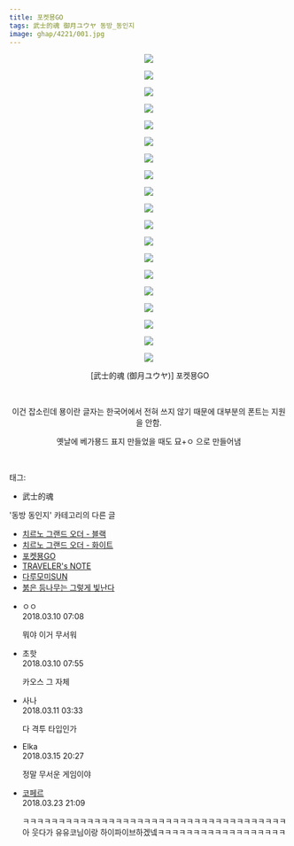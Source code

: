 ```yaml
---
title: 포켓묭GO
tags: 武士的魂 御月ユウヤ 동방_동인지
image: ghap/4221/001.jpg
---
```

<div class="article">
<p style="text-align: center; clear: none; float: none;"><img src="{{ site.nasurl }}/ghap/4221/001.jpg"/></p>
<p style="text-align: center; clear: none; float: none;"><img src="{{ site.nasurl }}/ghap/4221/002.jpg"/></p>
<p style="text-align: center; clear: none; float: none;"><img src="{{ site.nasurl }}/ghap/4221/003.jpg"/></p>
<p style="text-align: center; clear: none; float: none;"><img src="{{ site.nasurl }}/ghap/4221/004.jpg"/></p>
<p style="text-align: center; clear: none; float: none;"><img src="{{ site.nasurl }}/ghap/4221/005.jpg"/></p>
<p style="text-align: center; clear: none; float: none;"><img src="{{ site.nasurl }}/ghap/4221/006.jpg"/></p>
<p style="text-align: center; clear: none; float: none;"><img src="{{ site.nasurl }}/ghap/4221/007.jpg"/></p>
<p style="text-align: center; clear: none; float: none;"><img src="{{ site.nasurl }}/ghap/4221/008.jpg"/></p>
<p style="text-align: center; clear: none; float: none;"><img src="{{ site.nasurl }}/ghap/4221/009.jpg"/></p>
<p style="text-align: center; clear: none; float: none;"><img src="{{ site.nasurl }}/ghap/4221/010.jpg"/></p>
<p style="text-align: center; clear: none; float: none;"><img src="{{ site.nasurl }}/ghap/4221/011.jpg"/></p>
<p style="text-align: center; clear: none; float: none;"><img src="{{ site.nasurl }}/ghap/4221/012.jpg"/></p>
<p style="text-align: center; clear: none; float: none;"><img src="{{ site.nasurl }}/ghap/4221/013.jpg"/></p>
<p style="text-align: center; clear: none; float: none;"><img src="{{ site.nasurl }}/ghap/4221/014.jpg"/></p>
<p style="text-align: center; clear: none; float: none;"><img src="{{ site.nasurl }}/ghap/4221/015.jpg"/></p>
<p style="text-align: center; clear: none; float: none;"><img src="{{ site.nasurl }}/ghap/4221/016.jpg"/></p>
<p style="text-align: center; clear: none; float: none;"><img src="{{ site.nasurl }}/ghap/4221/017.jpg"/></p>
<p style="text-align: center; clear: none; float: none;"><img src="{{ site.nasurl }}/ghap/4221/018.jpg"/></p>
<p style="text-align: center; clear: none; float: none;"><img src="{{ site.nasurl }}/ghap/4221/019.jpg"/></p>
<p style="text-align: center; clear: none; float: none;"> [武士的魂 (御月ユウヤ)] 포켓묭GO</p>
<p style="text-align: center; clear: none; float: none;"><br/></p>
<p style="text-align: center; clear: none; float: none;">이건 잡소린데 묭이란 글자는 한국어에서 전혀 쓰지 않기 때문에 대부분의 폰트는 지원을 안함.</p>
<p style="text-align: center; clear: none; float: none;">옛날에 베가묭드 표지 만들었을 때도 묘+ㅇ 으로 만들어냄</p>
<p><br/></p>
</div><div class="tagTrail">
<p>태그: </p>
<ul>
<li>武士的魂</li>
</ul>
</div><div class="another">
<p>'동방 동인지' 카테고리의 다른 글</p>
<ul>
<li><a href="/2018-03-13-ghap_4227">치르노 그랜드 오더 - 블랙</a></li>
<li><a href="/2018-03-13-ghap_4226">치르노 그랜드 오더 - 화이트</a></li>
<li><a href="/2018-03-10-ghap_4221">포켓묭GO</a></li>
<li><a href="/2018-03-10-ghap_4220">TRAVELER's NOTE</a></li>
<li><a href="/2018-02-27-ghap_4210">다루모미SUN</a></li>
<li><a href="/2018-02-27-ghap_4209">붉은 등나무는 그렇게 빛난다</a></li>
</ul>
</div><div class="cb_module cb_fluid">
<div class="cb_wrt cb_profile">
<div class="comment">
<ul>
<li class="cb_thumb_off" id="comment15216741">
<div class="cb_comment_area">
<div class="cb_info_area">
<div class="cb_section">
<span class="cb_nick_name">ㅇㅇ</span>
</div>
<div class="cb_section">
<span class="cb_date">2018.03.10 07:08 </span>
</div>
</div>
<div class="cb_dsc_comment">
<p class="cb_dsc">
											뭐야 이거 무서워
										</p>
</div>
</div></li>
<li class="cb_thumb_off" id="comment15216756">
<div class="cb_comment_area">
<div class="cb_info_area">
<div class="cb_section">
<span class="cb_nick_name">초핫</span>
</div>
<div class="cb_section">
<span class="cb_date">2018.03.10 07:55 </span>
</div>
</div>
<div class="cb_dsc_comment">
<p class="cb_dsc">
											카오스 그 자체
										</p>
</div>
</div></li>
<li class="cb_thumb_off" id="comment15217324">
<div class="cb_comment_area">
<div class="cb_info_area">
<div class="cb_section">
<span class="cb_nick_name">사나</span>
</div>
<div class="cb_section">
<span class="cb_date">2018.03.11 03:33 </span>
</div>
</div>
<div class="cb_dsc_comment">
<p class="cb_dsc">
											다 격투 타입인가
										</p>
</div>
</div></li>
<li class="cb_thumb_off" id="comment15219901">
<div class="cb_comment_area">
<div class="cb_info_area">
<div class="cb_section">
<span class="cb_nick_name">Elka</span>
</div>
<div class="cb_section">
<span class="cb_date">2018.03.15 20:27 </span>
</div>
</div>
<div class="cb_dsc_comment">
<p class="cb_dsc">
											정말 무서운 게임이야
										</p>
</div>
</div></li>
<li class="cb_thumb_off" id="comment15225452">
<div class="cb_comment_area">
<div class="cb_info_area">
<div class="cb_section">
<span class="cb_nick_name"> <a href="http://https://blog.naver.com/berpo77/221230782624" onclick="return openLinkInNewWindow(this)">코페르</a></span>
</div>
<div class="cb_section">
<span class="cb_date">2018.03.23 21:09 </span>
</div>
</div>
<div class="cb_dsc_comment">
<p class="cb_dsc">
											ㅋㅋㅋㅋㅋㅋㅋㅋㅋㅋㅋㅋㅋㅋㅋㅋㅋㅋㅋㅋㅋㅋㅋㅋㅋㅋㅋㅋㅋㅋㅋㅋㅋㅋㅋㅋㅋ 아 웃다가 유유코님이랑 하이파이브하겠넼ㅋㅋㅋㅋㅋㅋㅋㅋㅋㅋㅋㅋㅋㅋㅋㅋㅋㅋ
										</p>
</div>
</div></li>
</ul>
</div>
</div><!-- commentList close -->
</div>